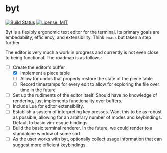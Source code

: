 # byt

[![Build Status](https://travis-ci.org/cfoust/byt.svg?branch=master)](https://travis-ci.org/cfoust/byt)
[![License: MIT](https://img.shields.io/badge/License-MIT-yellow.svg)](https://opensource.org/licenses/MIT)

Byt is a flexibly ergonomic text editor for the terminal. Its primary goals are
embedability, efficiency, and extensibility. Think `emacs` but taken a step
further.

The editor is very much a work in progress and currently is not even close to being
functional. The roadmap is as follows:
- [ ] Create the editor's buffer
  - [X] Implement a piece table
  - [ ] Allow for undos that properly restore the state of the piece table
  - [ ] Record timestamps for every edit to allow for exploring the file over
    time in the future
- [ ] Set up the rudiments of the editor itself. Should have no knowledge of rendering, just
      implements functionality over buffers.
- [ ] Include Lua for editor extensibility.
- [ ] Establish a system of interpreting key presses. Want this to be as robust as possible,
      allowing for an arbitrary number of modes and keybindings. Default to basic vim-esque
      bindings.
- [ ] Build the basic terminal renderer. In the future, we could render to a standalone
      window of some sort.
- [ ] As the user works with byt, optionally collect usage information that can suggest
      more efficient keybindings.
